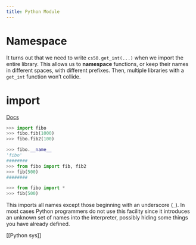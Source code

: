 ```yaml
---
title: Python Module
---
```

# Namespace
It turns out that we need to write `cs50.get_int(...)` when we import the entire library. This allows us to **namespace** functions, or keep their names in different spaces, with different prefixes. Then, multiple libraries with a `get_int` function won’t collide.

# import
[Docs](https://docs.python.org/3/tutorial/modules.html)
```python
>>> import fibo
>>> fibo.fib(1000)
>>> fibo.fib2(100)

>>> fibo.__name__
'fibo'
########
>>> from fibo import fib, fib2
>>> fib(500)
########

>>> from fibo import *
>>> fib(500)
```
This imports all names except those beginning with an underscore (`_`). In most cases Python programmers do not use this facility since it introduces an unknown set of names into the interpreter, possibly hiding some things you have already defined.

[[Python sys]]